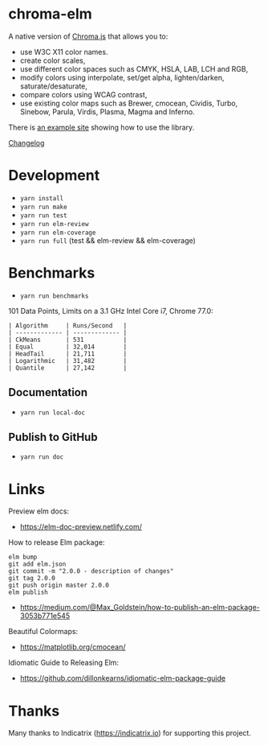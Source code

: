 # chroma-elm
A native version of [Chroma.js](https://gka.github.io/chroma.js) that allows you to:
 * use W3C X11 color names.   
 * create color scales, 
 * use different color spaces such as CMYK, HSLA, LAB, LCH and RGB, 
 * modify colors using interpolate, set/get alpha, lighten/darken, saturate/desaturate,
 * compare colors using WCAG contrast, 
 * use existing color maps such as Brewer, cmocean, Cividis, Turbo, Sinebow, Parula, Virdis, Plasma, Magma and Inferno.

There is [an example site](https://newmana.github.io/chroma-elm/) showing how to use the library.

[Changelog](https://github.com/newmana/chroma-elm/blob/master/CHANGELOG.md)

# Development
- ```yarn install```
- ```yarn run make```
- ```yarn run test```
- ```yarn run elm-review```
- ```yarn run elm-coverage```
- ```yarn run full``` (test && elm-review && elm-coverage)

# Benchmarks
- ```yarn run benchmarks```

101 Data Points, Limits on a 3.1 GHz Intel Core i7, Chrome 77.0:

```text
| Algorithm     | Runs/Second   |
| ------------- | ------------- |
| CkMeans       | 531           |
| Equal         | 32,014        |
| HeadTail      | 21,711        |
| Logarithmic   | 31,482        |
| Quantile      | 27,142        |
```

## Documentation
- ```yarn run local-doc```

## Publish to GitHub
- ```yarn run doc```

# Links

Preview elm docs:
- https://elm-doc-preview.netlify.com/

How to release Elm package:
```
elm bump
git add elm.json
git commit -m "2.0.0 - description of changes"
git tag 2.0.0
git push origin master 2.0.0
elm publish
``` 
- https://medium.com/@Max_Goldstein/how-to-publish-an-elm-package-3053b771e545

Beautiful Colormaps:
- https://matplotlib.org/cmocean/

Idiomatic Guide to Releasing Elm:
- https://github.com/dillonkearns/idiomatic-elm-package-guide

# Thanks

Many thanks to Indicatrix (https://indicatrix.io) for supporting this project.